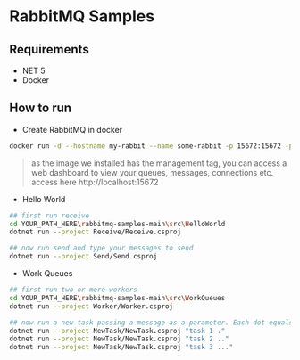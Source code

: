 # RabbitMQ Samples
## Requirements
- NET 5
- Docker

## How to run
- Create RabbitMQ in docker 
```sh
docker run -d --hostname my-rabbit --name some-rabbit -p 15672:15672 -p 5672:5672 rabbitmq:management
```
> as the image we installed has the management tag, you can access a web dashboard to view your queues, messages, connections etc. access here http://localhost:15672

- Hello World
```sh
## first run receive
cd YOUR_PATH_HERE\rabbitmq-samples-main\src\HelloWorld
dotnet run --project Receive/Receive.csproj

## now run send and type your messages to send
dotnet run --project Send/Send.csproj
```

- Work Queues
```sh
## first run two or more workers
cd YOUR_PATH_HERE\rabbitmq-samples-main\src\WorkQueues
dotnet run --project Worker/Worker.csproj

## now run a new task passing a message as a parameter. Each dot equals 1 second of processing.
dotnet run --project NewTask/NewTask.csproj "task 1 ."
dotnet run --project NewTask/NewTask.csproj "task 2 .."
dotnet run --project NewTask/NewTask.csproj "task 3 ..."
```
